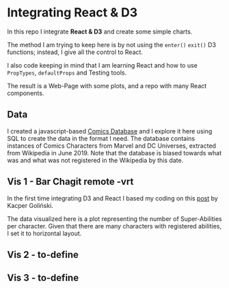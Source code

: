 # Integrating React & D3

In this repo I integrate **React & D3** and create some simple charts.

The method I am trying to keep here is by not using the `enter()` `exit()` D3 functions; instead, I give all the control to React.

I also code keeping in mind that I am learning React and how to use `PropTypes`, `defaultProps` and Testing tools.

The result is a Web-Page with some plots, and a repo with many React components.

## Data

I created a javascript-based [Comics Database]() and I explore it here using SQL to create the data in the format I need. The database contains  instances of Comics Characters from Marvel and DC Universes, extracted from Wikipedia in June 2019. Note that the database is biased towards what was and what was not registered in the Wikipedia by this date.

## Vis 1 - Bar Chagit remote -vrt

In the first time integrating D3 and React I based my coding on this [post](https://medium.com/@caspg/responsive-chart-with-react-and-d3v4-afd717e57583) by Kacper Goliński.

The data visualized here is a plot representing the number of Super-Abilities per character.
Given that there are many characters with registered abilities, I set it to horizontal layout.

## Vis 2 - to-define

## Vis 3 - to-define

